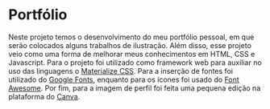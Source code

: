 # Portfólio

Neste projeto temos o desenvolvimento do meu portfólio pessoal, em que serão colocados alguns trabalhos de ilustração. Além disso, esse projeto veio como uma forma de melhorar meus conhecimentos em HTML, CSS e Javascript. Para o projeto foi utilizado como framework web para auxiliar no uso das linguagens o [Materialize CSS](https://materializecss.com/). Para a inserção de fontes foi utilizado do [Google Fonts](https://fonts.google.com/), enquanto para os ícones foi usado do [Font Awesome](https://fontawesome.com/). Por fim, para a imagem de perfil foi feita uma pequena edição na plataforma do [Canva](https://www.canva.com/).
